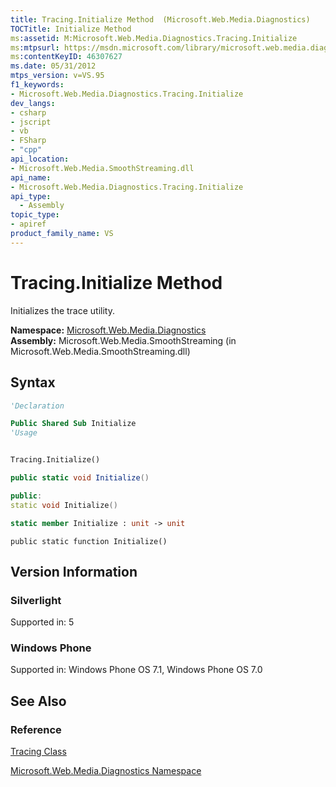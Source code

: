 ```yaml
---
title: Tracing.Initialize Method  (Microsoft.Web.Media.Diagnostics)
TOCTitle: Initialize Method
ms:assetid: M:Microsoft.Web.Media.Diagnostics.Tracing.Initialize
ms:mtpsurl: https://msdn.microsoft.com/library/microsoft.web.media.diagnostics.tracing.initialize(v=VS.95)
ms:contentKeyID: 46307627
ms.date: 05/31/2012
mtps_version: v=VS.95
f1_keywords:
- Microsoft.Web.Media.Diagnostics.Tracing.Initialize
dev_langs:
- csharp
- jscript
- vb
- FSharp
- "cpp"
api_location:
- Microsoft.Web.Media.SmoothStreaming.dll
api_name:
- Microsoft.Web.Media.Diagnostics.Tracing.Initialize
api_type:
  - Assembly
topic_type:
- apiref
product_family_name: VS
---
```


# Tracing.Initialize Method

Initializes the trace utility.

**Namespace:**  [Microsoft.Web.Media.Diagnostics](microsoft-web-media-diagnostics-namespace_1.md)  
**Assembly:**  Microsoft.Web.Media.SmoothStreaming (in Microsoft.Web.Media.SmoothStreaming.dll)

## Syntax

```vb
'Declaration

Public Shared Sub Initialize
'Usage


Tracing.Initialize()
```

```csharp
public static void Initialize()
```

```cpp
public:
static void Initialize()
```

``` fsharp
static member Initialize : unit -> unit
```

```jscript
public static function Initialize()
```

## Version Information

### Silverlight

Supported in: 5  

### Windows Phone

Supported in: Windows Phone OS 7.1, Windows Phone OS 7.0  

## See Also

### Reference

[Tracing Class](tracing-class-microsoft-web-media-diagnostics_1.md)

[Microsoft.Web.Media.Diagnostics Namespace](microsoft-web-media-diagnostics-namespace_1.md)
